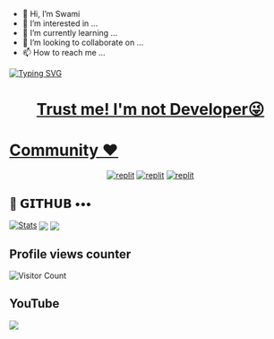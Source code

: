 - 👋 Hi, I’m Swami 
- 👀 I’m interested in ...
- 🌱 I’m currently learning ...
- 💞️ I’m looking to collaborate on ...
- 📫 How to reach me ...

<!---
VMTY1/VMTY1 is a ✨ special ✨ repository because its `README.md` (this file) appears on your GitHub profile.
You can click the Preview link to take a look at your changes.
--->

<p align="center">
  <a href="https://github.com/VMTY1/readme-typing-svg">
    
![Typing SVG](https://readme-typing-svg.herokuapp.com/?lines=വെറുതെ+ഇരുന്ന്+എന്തൊക്കെയോ;കാണിക്കുന്നു+ഇതല്ലേ+ഒരു+സുഖം)</p>
<p align="center">

<h1 align="center">


  Trust me! I'm not Developer😜
</p>

# Community ❤️
</p>
<p align="center">
<a href="https://instagram.com?igshid=YmMyMTA2M2Y="><img alt="replit" src="https://img.shields.io/badge/-Instagram-orange?style=for-the-badge&logo=instagram&logoColor=white"/></a> <a href="https://telegram.me/BoSs_A10"><img alt="replit" src="https://img.shields.io/badge/-Telegram-blue?style=for-the-badge&logo=telegram&logoColor=white"/></a>
<a href="https://youtube.com/?igshid=YmMyMTA2M2Y="><img alt="replit" src="https://img.shields.io/badge/-youtube-red?style=for-the-badge&logo=youtube&logoColor=white"/></a>
</p>

## 💜 𝗚𝗜𝗧𝗛𝗨𝗕 •••
[![Stats](https://github-readme-stats.vercel.app/api?username=Swami&hide=prs&count_public=true&show_icons=true&theme=algolia)](https://github.com/VMTY1/github-readme-stats)
<img src="https://github-readme-streak-stats.herokuapp.com?user=LazyDeveloperr&theme=tokyonight" align="center">
<img src="https://github-readme-stats.vercel.app/api/top-langs/?username=&layout=compact&theme=tokyonight" align="center">


## Profile views counter
![Visitor Count](https://profile-counter.glitch.me/{VMTY1}/count.svg)


## YouTube 
<a href="https://youtube.com"> <img src="https://img.shields.io/youtube/channel/subscribers/UCY-iDra0x2hdd9PdHKcZkRw?label=Subscribers&style=for-the-badge&color=red&labelColor=ce463"/> </a>
